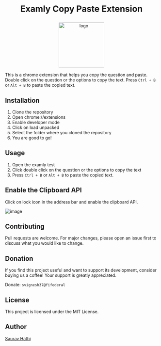 # <p align="center"> Examly Copy Paste Extension </p>

<p align="center">
 <img src="https://github.com/irah-terminal/neo-ext/blob/main/images/icon128.png" alt="logo" style="width: 150px">
</p>


This is a chrome extension that helps you copy the question and paste. Double click on the question or the options to copy the text. Press `Ctrl + B` or `Alt + B` to paste the copied text.

## Installation

1. Clone the repository
2. Open chrome://extensions
3. Enable developer mode
4. Click on load unpacked
5. Select the folder where you cloned the repository
6. You are good to go!

## Usage

1. Open the examly test
2. Click double click on the question or the options to copy the text
3. Press `Ctrl + B` or `Alt + B` to paste the copied text.

## Enable the Clipboard API

Click on lock icon in the address bar and enable the clipboard API.

![image](https://github.com/sauravhathi/em/assets/61316762/ecc93024-eb7d-4359-920f-1975c282ed47)

## Contributing

Pull requests are welcome. For major changes, please open an issue first to discuss what you would like to change.

## Donation

If you find this project useful and want to support its development, consider buying us a coffee! Your support is greatly appreciated.


Donate: `svignesh37@fifederal`


## License

This project is licensed under the MIT License.

## Author

[Saurav Hathi](https://github.com/irah-terminal)
